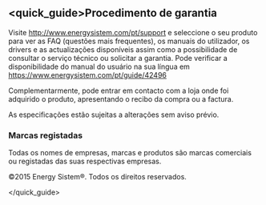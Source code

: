## <quick_guide>Procedimento de garantia

Visite http://www.energysistem.com/pt/support e seleccione o seu produto para ver as FAQ (questões mais frequentes), os manuais do utilizador, os drivers e as actualizações disponíveis assim como a possibilidade de  consultar o serviço técnico ou solicitar a garantia. Pode verificar a disponibilidade do manual do usuário na sua língua em https://www.energysistem.com/pt/guide/42496 

Complementarmente, pode entrar em contacto com a loja onde foi adquirido o produto, apresentando o recibo da compra ou a factura.

As especificações estão sujeitas a alterações sem aviso prévio.

### Marcas registadas 

Todas os nomes de empresas, marcas e produtos são marcas comerciais ou registadas das suas respectivas empresas.

©2015 Energy Sistem®. Todos os direitos reservados.

</quick_guide>

